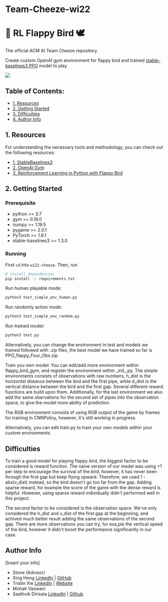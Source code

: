 # Team-Cheeze-wi22
# :robot: RL Flappy Bird :dove:
The official ACM AI Team Cheeze repository. 

Create custom OpenAI gym environment for flappy bird and trained [stable-baselines3 PPO](https://stable-baselines3.readthedocs.io/en/master/modules/ppo.html) model to play

![](Flappy.gif)

## Table of Contents:
- [1. Resources](https://github.com/acmucsd-projects/wi22-cheeze/blob/main/README.md#1-resources)
- [2. Getting Started](https://github.com/acmucsd-projects/wi22-cheeze/blob/main/README.md#2-getting-started)
- [3. Difficulties](https://github.com/acmucsd-projects/wi22-cheeze/blob/main/README.md#4-difficulties)
- [4. Author Info](https://github.com/acmucsd-projects/wi22-cheeze/blob/main/README.md#5-author-info)

## 1. Resources

For understanding the necessary tools and methodology, you can check out the following resources:

- [1. StableBaselines3](https://stable-baselines3.readthedocs.io/en/master/guide/examples.html)
- [2. OpenAI Gym](https://gym.openai.com/docs/)
- [3. Reinforcement Learning in Python with Flappy Bird](https://towardsdatascience.com/reinforcement-learning-in-python-with-flappy-bird-37eb01a4e786)

## 2. Getting Started

### Prerequisite

- python >= 3.7
- gym >= 0.18.0
- numpy >= 1.19.5
- pygame >= 2.0.1
- PyTorch >= 1.8.1
- stable-baselines3 >= 1.3.0

### Running

First `cd` into `wi22-cheeze`. Then, run

```bash
# install dependencies
pip install -r requirements.txt
```

Run human playable mode:

```bash
python3 test_simple_env_human.py
```

Run randomly action mode:

```bash
python3 test_simple_env_random.py
```

Run trained model:

```bash
python3 test.py
```
Alternatively, you can change the environment in test and models we trained followed with .zip files, the best model we have trained so far is PPO_flappy_Four_Obs.zip

Train you own model:
You can edit/add more environment within flappy_bird_gym, and register the environment within \__init__.py. 
The simple environments consists of observations with raw numbers, h_dist is the horizontal distance between the bird and the first pipe, while d_dist is the vertical distance between the bird and the first gap. Several different reward functions are build upon them. Additionally, for the last environment we also add the same obervations for the second set of pipes into the observation space, to give the model more ability of prediction. 

The RGB environment consists of using RGB output of the game by frames for training in CNNPolicy, however, it's still working in progress.

Alternatively, you can edit train.py to train your own models within your custom environments.


## Difficulties

To train a good model for playing flappy bird, the biggest factor to be considered is reward function. The naive version of our model was using +1 per step to encourage the survival of the bird, however, it has never been through the first gap but keep flying upward. Therefore, we used 1 - abs(v_dist) instead, so the bird doesn't go too far from the gap. Adding sparse reward, for example the score of the game with the dense reward is helpful. However, using sparse reward individually didn't performed well in this project. 

The second factor to be considered is the observation space. We've only considered the h_dist and v_dist of the first gap at the beginning, and achived much better result adding the same observations of the second gap. There are more observations you can try, for exa,ple the vertical speed of the bird, however it didn't boost the performance significantly in our case.


## Author Info

[Insert your info]

- Stone (Advisor)
- Xing Hong [LinkedIn](https://www.linkedin.com/in/xing-hong-143b69214/) | [GitHub](https://github.com/TIMHX)
- Tristin Xie [LinkedIn](https://www.linkedin.com/in/tristinxie/) | [Website](https://www.tristinxie.com/)
- Mohak Vaswani 
- Saathvik Dirisala [LinkedIn](https://www.linkedin.com/in/tristinxie/) | [Github](https://github.com/saathvikpd)
